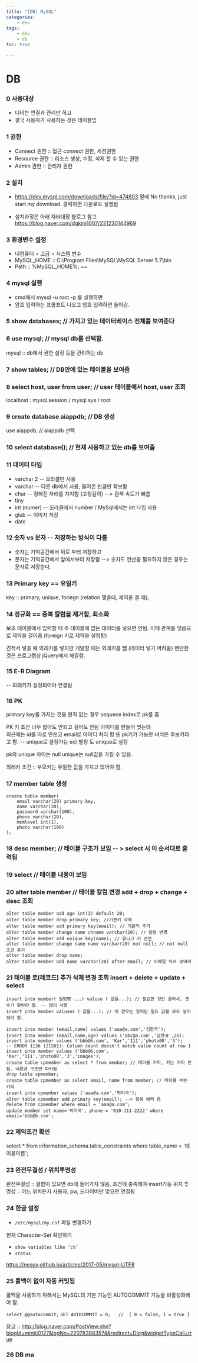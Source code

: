 ```yaml
---
title: "[DB] MySQL"
categories:
    - dev
tags:
    - dev
    - db
toc: true

---
```


# DB

### 0 사용대상
* 디비는 연결과 관리만 하고
* 결국 사용자가 사용하는 것은 테이블임

### 1 권한
* Connect 권한 :: 접근 connect 권한, 세션권한
* Resource 권한 :: 리소스 생성, 수정, 삭제 할 수 있는 권한
* Admin 권한 :: 관리자 권한

### 2 설치 
* https://dev.mysql.com/downloads/file/?id=474803
밑에 No thanks, just start my download. 클릭하면 다운로드 실행됨

* 설치과정은 아래 자바대장 블로그 참고
https://blog.naver.com/dgkim1007/221230144969

### 3 환경변수 설정
* 내컴퓨터 > 고급 > 시스템 변수 
* MySQL_HOME :: C:\Program Files\MySQL\MySQL Server 5.7\bin
* Path :: %MySQL_HOME%; ~~

### 4 mysql 실행
* cmd에서 mysql -u root -p 를 실행하면
* 암호 입력하는 프롬프트 나오고 암호 입력하면 들어감.

### 5 show databases; // 가지고 있는 데이터베이스 전체를 보여준다

### 6 use mysql; // mysql db를 선택함.
mysql :: db에서 권한 설정 등을 관리하는 db

### 7 show tables; // DB안에 있는 테이블을 보여줌

### 8 select host, user from user; // user 테이블에서 host, user 조회
localhost : mysql.session / mysql.sys / root

### 9 create database aiappdb; // DB 생성
use aiappdb; // aiappdb 선택

### 10 select database(); // 현재 사용하고 있는 db를 보여줌

### 11 데이터 타입
* varchar 2 -- 오라클만 사용
* varchar --  다른 db에서 사용, 들어온 만큼만 확보함
* char -- 정해진 자리를 차지함 (고정길이) --> 검색 속도가 빠름
* tiny
* int (numer) -- 오라클에서 number / MySql에서는 int 타입 사용
* glub -- 이미지 저장
* date 

### 12 숫자 vs 문자 -- 저장하는 방식이 다름
* 숫자는 기억공간에서 뒤로 부터 저장하고
* 문자는 기억공간에서 앞에서부터 저장함
--> 숫자도 연산을 필요하지 않은 경우는 문자로 저장한다.

### 13 Primary key == 유일키
key :: primary, unique, foriegn (relation 맺을때, 제약을 걸 때), 

### 14 정규화 == 중복 칼럼을 제거함, 최소화
보조 테이블에서 입력할 때 주 테이블에 없는 데이터를 넣으면 안됨.
이때 관계를 맺음으로 제약을 걸어줌 (foreign 키로 제약을 설정함)

견적서 넣을 때 외래키를 넣지만
개발할 때는 외래키를 뺌 (데이터 넣기 어려움)
왠만한 것은 프로그램상  jQuery에서 해결함.

### 15 E-R Diagram 
-- 외래키가 설정되어야 연결됨

### 16 PK 
primary key를 가지는 것을 원칙
없는 경우 sequece index로 pk를 줌

PK 키 조건
너무 짧아도 안되고 길어도 안됨
아이디를 만들어 썻는데  
최근에는 id를 따로 안쓰고 email로 아이디 처리 함
또 pk키가 가능한 녀석은 후보키라고 함. -- unique로 설정가능
ex) 별칭 도 unique로 설정

pk와 unique 차이는 null 
unique는 null값을 가질 수 있음.

외래키 조건 :: 부모키는 유일한 값을 가지고 있어야 함.


### 17 member table 생성
```
create table member(
	email varchar(20) primary key,
	name varchar(20),
	password varchar(100),
	phone varchar(20),
	memlevel int(1),
	photo varchar(100) 
);
```

### 18 desc member; // 테이블 구조가 보임 -- > select 시 이 순서대로 출력됨 

### 19 select // 테이블 내용이 보임

### 20 alter table member // 테이블 칼럼 변경 add + drop + change + desc 조회
```
alter table member add age int(3) default 20;
alter table member drop primary key; //기본키 삭제
alter table member add primary key(email); // 기본키 추가
alter table member change name chname varchar(20); // 칼럼 변경
alter table member add unique key(name); // 유니크 키 선언
alter table member change name name varchar(20) not null; // not null 조건 추가
alter table member drop name;
alter table member add name varchar(20) after email; // 이메일 뒤어 넣어라
```

### 21 테이블 로(레코드) 추가 삭제 변경 조회  insert + delete + update + select
```
insert into member( 칼럼명 ...) valuse ( 값들...); // 필요한 것만 골라서, 갯수가 맞아야 함. -- 많이 사용
insert into member valuses ( 값들...); // 이 경우는 정의된 필드 값을 모두 넣어줘야 함.

insert into member (email,name) values ('aaa@a.com','김한국');
insert into member (email,name,age) values ('abc@a.com','김한국',25);
insert into member values ('bbb@b.com', 'Kar','111','photo00','3');
-- ERROR 1136 (21S01): Column count doesn't match value count at row 1
insert into member values ('bbb@b.com', 'Kar','111','photo00','3','images');
create table cpmember as select * from member; // 테이블 카피, 키는 카피 안됨. 내용과 구조만 파키됨
drop table cpmember;
create table cpmember as select email, name from member; // 테이블 부분 카피
insert into cpmember values ('aaa@a.com','박미국');
alter table cpmember add primary key(email); --> 중복 에러 뜸 
delete from cpmember where email = 'aaa@a.com';
update member set name='박미국', phone = '010-111-2222' where email='bbb@b.com';
```

### 22 제약조건 확인 
select * from  information_schema.table_constraints where table_name = '테이블이름';

### 23 완전무결성 / 위치투명성 
완전무결성 :: 결함이 있으면 db에 들어가지 않음, 조건에 충족해야 insert가능
위치 투명성 :: 어느 위치든지 사용자, pw, 드라이버만 맞으면 연결됨

### 24 한글 설정
-   `/etc/mysql/my.cnf`  파일 변경하기

현재 Character-Set 확인하기
-   `show variables like ‘c%’`
-   `status`

https://nesoy.github.io/articles/2017-05/mysql-UTF8


### 25 롤백이 없이 자동 커밋됨

롤백을 사용하기 위해서는 
MySQL의 기본 기능인 AUTOCOMMIT 기능을 비활성화해야 함.

`select @@autocommit;`
`SET AUTOCOMMIT = 0;   //  [ 0 = false, 1 = true ]`

참고 :: http://blog.naver.com/PostView.nhn?blogId=minki0127&logNo=220783883574&redirect=Dlog&widgetTypeCall=true

### 26 DB ma







<!--stackedit_data:
eyJoaXN0b3J5IjpbLTgyNTU3MDAzNiwyMTk2MjMwNyw1OTU4MT
g3ODAsODM2OTk4MjYsMjY3MDI2ODMyLDE5OTI3NDQwMTAsMjM1
MDUyMTg0LC0xODQ1NzM3MDE5LDIxMDcxNTMwNywtNDQyNTI0OT
Q4LC02MTc3OTU3NjUsLTQwMTgzNTk4MCw0MDgyMDQ1OTgsMjAw
NjQxMjkzLDgzOTI0OTU5LDExNzYxNzQ4ODRdfQ==
-->